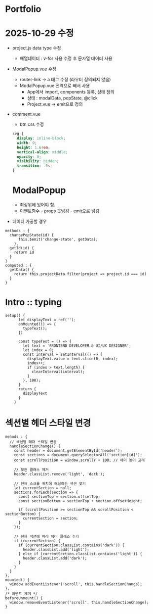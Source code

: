 # Portfolio 

# 2025-10-29 수정
- project.js data type 수정 
  - 배열데이터 : v-for 사용 수정 후 문자열 데이터 사용
- ModalPopup.vue 수정
  - router-link -> a 태그 수정 (라우터 정의되지 않음)
  - ModalPopup.vue 전역으로 빼서 사용
    - App에서 import, components 등록, 상태 정의
    - 상태 : modalData, popState, @click
    - Project.vue -> emit으로 정의

- comment.vue 
  - btn css 수정

  ```scss
  svg {
    display: inline-block;
    width: 0;
    height: 1.6rem;
    vertical-align: middle;
    opacity: 0;
    visibility: hidden;
    transition: .5s;
  }
  ```
  # ModalPopup 
    - 최상위에 있어야 함.
    - 이벤트함수 - props 못넘김 - emit으로 넘김 



- 데이터 가공할 경우
```
methods : {
  changePopState(id) {
      this.$emit('change-state', getData);
    },
  getId(id) {
    return id
  }
}
computed : {
  getData() {
    return this.projectData.filter(project => project.id === id)
  }
}
```



# Intro :: typing 
```
setup() {
      let displayText = ref('');
      onMounted(() => {
        typeText();
      })

      const typeText = () => {
        let text = 'FRONTEND DEVELOPER & UI/UX DESIGNER';
        let index = 0;
        const interval = setInterval(() => {
          displayText.value = text.slice(0, index);
          index++;
          if (index > text.length) {
            clearInterval(interval);
          }
        }, 100);
      }
      return {
        displayText
      }
    }

```

# 섹션별 헤더 스타일 변경
```
mehods : {
  // 섹션별 헤더 스타일 변경
  handleSectionChange() {
    const header = document.getElementById('header');
    const sections = document.querySelectorAll('section[id]');
    const scrollPosition = window.scrollY + 100; // 헤더 높이 고려
    
    // 모든 클래스 제거
    header.classList.remove('light', 'dark');
    
    // 현재 스크롤 위치에 해당하는 섹션 찾기
    let currentSection = null;
    sections.forEach(section => {
      const sectionTop = section.offsetTop;
      const sectionBottom = sectionTop + section.offsetHeight;
      
      if (scrollPosition >= sectionTop && scrollPosition < sectionBottom) {
        currentSection = section;
      }
    });
    
    // 현재 섹션에 따라 헤더 클래스 추가
    if (currentSection) {
      if (currentSection.classList.contains('dark')) {
        header.classList.add('light');
      } else if (currentSection.classList.contains('light')) {
        header.classList.add('dark');
      }
    }
  }
},
mounted() {
  window.addEventListener('scroll', this.handleSectionChange);
},
/* 이벤트 제거 */
beforeUnmount() {
  window.removeEventListener('scroll', this.handleSectionChange);
}

```